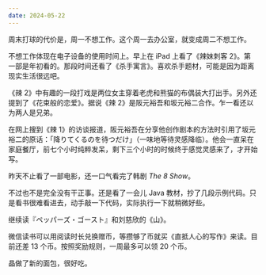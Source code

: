 ```yaml
---
date: 2024-05-22
---
```

周末打球的代价是，周一不想工作。这个周一去办公室，就变成周二不想工作。

不想工作体现在电子设备的使用时间上。早上在 iPad 上看了《辣妹刺客 2》。第一部是年初看的。那段时间还看了《杀手寓言》。喜欢杀手题材，可能是因为距离现实生活很远吧。

《辣 2》中有趣的一段打戏是两位女主穿着老虎和熊猫的布偶装大打出手。另外还提到了《花束般的恋爱》。据说《辣 2》是阪元裕吾和坂元裕二合作。乍一看还以为两人是兄弟。

在网上搜到《辣 1》的访谈报道，阪元裕吾在分享他创作剧本的方法时引用了坂元裕二的原话：「降りてくるのを待つだけ」（一味地等待灵感降临）。他会一直呆在家庭餐厅，前七个小时纯粹发呆，剩下三个小时的时候终于感觉灵感来了，才开始写。

昨天不止看了一部电影，还一口气看完了韩剧 *The 8 Show*。

不过也不是完全没有干正事。还是看了一会儿 Java 教材，抄了几段示例代码。只是看书很难看进去，动手敲一下代码，实际执行一下就稍微好些。

继续读『ペッパーズ・ゴースト』和刘慈欣的《山》。

微信读书可以用阅读时长兑换赠币，等攒够了币就买《直抵人心的写作》来读。目前还差 13 个币。按照奖励规则，一周最多可以领 20 个币。

晶做了新的面包，很好吃。